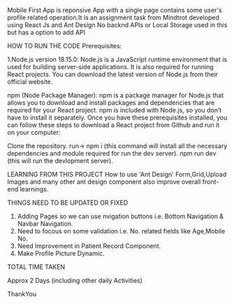 Mobile First App is reponsive App with a single page contains some user's profile related operation.It is an assignment task from Mindtrot developed using React Js and Ant Design No backnd APIs or Local Storage used in this but has a option to add API

HOW TO RUN THE CODE
Prerequisites:

1.Node.js version 18.15.0: Node.js is a JavaScript runtime environment that is used for building server-side applications. It is also required for running React projects. You can download the latest version of Node.js from their official website.

npm (Node Package Manager): npm is a package manager for Node.js that allows you to download and install packages and dependencies that are required for your React project. npm is included with Node.js, so you don’t have to install it separately.
Once you have these prerequisites installed, you can follow these steps to download a React project from Github and run it on your computer:

Clone the repository.
run-> npm i (this command will install all the necessary dependencies and module required for run the dev server).
npm run dev (this will run the devlopment server).

LEARNING FROM THIS PROJECT
How to use 'Ant Design' Form,Grid,Upload Images and many other ant design component also improve overall front-end learnings.

THINGS NEED TO BE UPDATED OR FIXED

1. Adding Pages so we can use nvigation buttons i.e. Bottom Navigation & Navbar Navigation.
2. Need to focous on some validation i.e.  No. related fields like Age,Mobile No.
3. Need Improvement in Patient Record Component.
4. Make Profile Picture Dynamic.

TOTAL TIME TAKEN

Approx 2 Days (including other daily Activities)

ThankYou
